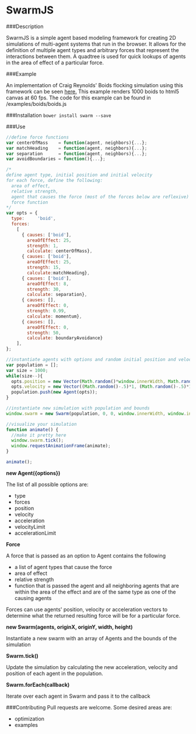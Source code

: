 SwarmJS
=======

###Description

SwarmJS is a simple agent based modeling framework for creating 2D simulations of multi-agent systems that run in the browser.  It allows for the definition of multiple agent types and arbitrary forces that represent the interactions between them.  A quadtree is used for quick lookups of agents in the area of effect of a particular force.

###Example

An implementation of Craig Reynolds' Boids flocking simulation using this framework can be seen [here.](http://jrhdoty.github.io/SwarmJS/)  This example renders 1000 boids to html5 canvas at 60 fps.  The code for this example can be found in /examples/boids/boids.js

###Installation
```bower install swarm --save```

###Use

``` javascript
//define force functions
var centerOfMass    = function(agent, neighbors){...};
var matchHeading    = function(agent, neighbors){...};
var separation      = function(agent, neighbors){...};
var avoidBoundaries = function(){...};

/*
define agent type, initial position and initial velocity
for each force, define the following:
  area of effect, 
  relative strength,
  agent that causes the force (most of the forces below are reflexive)
  force function
*/
var opts = {
  type:     'boid',
  forces: 
    [
      { causes: ['boid'],
        areaOfEffect: 25,
        strength: 1,
        calculate: centerOfMass}, 
      { causes: ['boid'],
        areaOfEffect: 25,
        strength: 15,
        calculate:matchHeading},
      { causes: ['boid'],
        areaOfEffect: 8,
        strength: 30,
        calculate: separation}, 
      { causes: [],
        areaOfEffect: 0,
        strength: 0.99,
        calculate: momentum}, 
      { causes: [],
        areaOfEffect: 0,
        strength: 50,
        calculate: boundaryAvoidance}
    ],
};

//instantiate agents with options and random initial position and velocity
var population = [];
var size = 1000;
while(size--){
  opts.position = new Vector(Math.random()*window.innerWidth, Math.random()*window.innerHeight);
  opts.velocity = new Vector((Math.random()-.5)*1, (Math.random()-.5)*1);
  population.push(new Agent(opts));
}

//instantiate new simulation with population and bounds
window.swarm = new Swarm(population, 0, 0, window.innerWidth, window.innerHeight);

//visualize your simulation 
function animate() {
  //make it pretty here
  window.swarm.tick();
  window.requestAnimationFrame(animate);
}

animate();
```

**new Agent({options})**

The list of all possible options are:
- type
- forces
- position
- velocity
- acceleration
- velocityLimit
- accelerationLimit

**Force**

A force that is passed as an option to Agent contains the following
- a list of agent types that cause the force
- area of effect
- relative strength
- function that is passed the agent and all neighboring agents that are within the area of the effect and are of the same type as one of the causing agents

Forces can use agents' position, velocity or acceleration vectors to determine what the returned resulting force will be for a particular force.

**new Swarm(agents, originX, originY, width, height)**

Instantiate a new swarm with an array of Agents and the bounds of the simulation

**Swarm.tick()**

Update the simulation by calculating the new acceleration, velocity and position of each agent in the population.

**Swarm.forEach(callback)**

Iterate over each agent in Swarm and pass it to the callback 

###Contributing
Pull requests are welcome.  Some desired areas are:
- optimization
- examples
